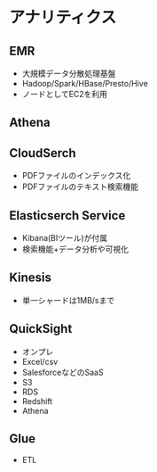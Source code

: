 # アナリティクス

## EMR

- 大規模データ分散処理基盤
- Hadoop/Spark/HBase/Presto/Hive
- ノードとしてEC2を利用

## Athena

## CloudSerch

- PDFファイルのインデックス化
- PDFファイルのテキスト検索機能

## Elasticserch Service

- Kibana(BIツール)が付属
- 検索機能+データ分析や可視化

## Kinesis

- 単一シャードは1MB/sまで

## QuickSight

- オンプレ
- Excel/csv
- SalesforceなどのSaaS
- S3
- RDS
- Redshift
- Athena

## Glue

- ETL
